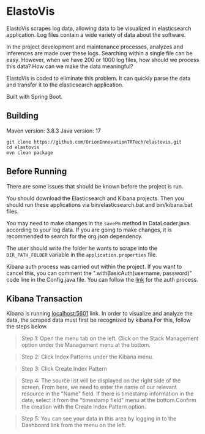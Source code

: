 # ElastoVis

ElastoVis scrapes log data, allowing data to be visualized in elasticsearch application.
Log files contain a wide variety of data about the software. 

In the project development and maintenance processes, analyzes and inferences are made over these logs. Searching within a single file can be easy. However, when we have 200 or 1000 log files, how should we process this data? How can we make the data meaningful?

ElastoVis is coded to eliminate this problem. It can quickly parse the data and transfer it to the elasticsearch application.

Built with Spring Boot.

## Building
Maven version: 3.8.3
Java version: 17

```
git clone https://github.com/OrionInnovationTRTech/elastovis.git
cd elastovis
mvn clean package
```

## Before Running

There are some issues that should be known before the project is run.

You should download the Elasticsearch and Kibana projects. Then you should run these applications via bin/elasticsearch.bat and bin/kibana.bat files.

You may need to make changes in the `savePm` method in DataLoader.java according to your log data. If you are going to make changes, it is recommended to search for the org.json dependency.

The user should write the folder he wants to scrape into the `DIR_PATH_FOLDER` variable in the `application.properties` file.

Kibana auth process was carried out within the project. If you want to cancel this, you can comment the ".withBasicAuth(username, password)" code line in the Config.java file. You can follow the [link](https://www.elastic.co/guide/en/kibana/current/using-kibana-with-security.html)  for the auth process.

## Kibana Transaction

Kibana is running [localhost:5601](localhost:5601) link. In order to visualize and analyze the data, the scraped data must first be recognized by kibana.For this, follow the steps below.

> Step 1: Open the menu tab on the left. Click on the Stack Management option under the Management menu at the bottom.

> Step 2: Click Index Patterns under the Kibana menu.

> Step 3: Click Create Index Pattern  

> Step 4:  The source list will be displayed on the right side of the screen. From here, we need to enter the name of our relevant resource in the "Name" field. If there is timestamp information in the data, select it from the "timestamp field" menu at the bottom.Confirm the creation with the Create Index Pattern option.

> Step 5: You can see your data in this area by logging in to the Dashboard link from the menu on the left. 
